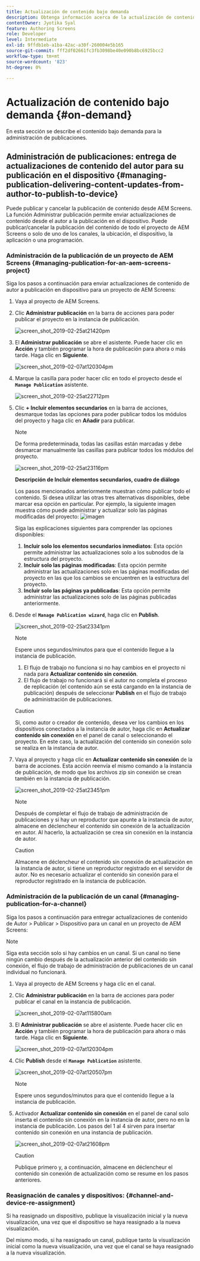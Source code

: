 ```yaml
---
title: Actualización de contenido bajo demanda
description: Obtenga información acerca de la actualización de contenido bajo demanda para administrar publicaciones.
contentOwner: Jyotika Syal
feature: Authoring Screens
role: Developer
level: Intermediate
exl-id: 9ffdb1eb-a1ba-42ac-a30f-260004e5b165
source-git-commit: fff2df02661fc3fb3098be40e090b8bc6925bcc2
workflow-type: tm+mt
source-wordcount: '823'
ht-degree: 0%

---
```


# Actualización de contenido bajo demanda {#on-demand}

En esta sección se describe el contenido bajo demanda para la administración de publicaciones.

## Administración de publicaciones: entrega de actualizaciones de contenido del autor para su publicación en el dispositivo {#managing-publication-delivering-content-updates-from-author-to-publish-to-device}

Puede publicar y cancelar la publicación de contenido desde AEM Screens. La función Administrar publicación permite enviar actualizaciones de contenido desde el autor a la publicación en el dispositivo. Puede publicar/cancelar la publicación del contenido de todo el proyecto de AEM Screens o solo de uno de los canales, la ubicación, el dispositivo, la aplicación o una programación.

### Administración de la publicación de un proyecto de AEM Screens {#managing-publication-for-an-aem-screens-project}

Siga los pasos a continuación para enviar actualizaciones de contenido de autor a publicación en dispositivo para un proyecto de AEM Screens:

1. Vaya al proyecto de AEM Screens.
1. Clic **Administrar publicación** en la barra de acciones para poder publicar el proyecto en la instancia de publicación.

   ![screen_shot_2019-02-25at21420pm](assets/screen_shot_2019-02-25at21420pm.png)

1. El **Administrar publicación** se abre el asistente. Puede hacer clic en **Acción** y también programar la hora de publicación para ahora o más tarde. Haga clic en **Siguiente**.

   ![screen_shot_2019-02-07at120304pm](assets/screen_shot_2019-02-07at120304pm.png)

1. Marque la casilla para poder hacer clic en todo el proyecto desde el **`Manage Publication`** asistente.

   ![screen_shot_2019-02-25at22712pm](assets/screen_shot_2019-02-25at22712pm.png)

1. Clic **+ Incluir elementos secundarios** en la barra de acciones, desmarque todas las opciones para poder publicar todos los módulos del proyecto y haga clic en **Añadir** para publicar.

   >[!NOTE]
   >
   >De forma predeterminada, todas las casillas están marcadas y debe desmarcar manualmente las casillas para publicar todos los módulos del proyecto.

   ![screen_shot_2019-02-25at23116pm](assets/screen_shot_2019-02-25at23116pm.png)

   **Descripción de Incluir elementos secundarios, cuadro de diálogo**

   Los pasos mencionados anteriormente muestran cómo publicar todo el contenido. Si desea utilizar las otras tres alternativas disponibles, debe marcar esa opción en particular.
Por ejemplo, la siguiente imagen muestra cómo puede administrar y actualizar solo las páginas modificadas del proyecto:
   ![imagen](assets/author-publish-manage.png)

   Siga las explicaciones siguientes para comprender las opciones disponibles:

   1. **Incluir solo los elementos secundarios inmediatos**: Esta opción permite administrar las actualizaciones solo a los subnodos de la estructura del proyecto.
   1. **Incluir solo las páginas modificadas**: Esta opción permite administrar las actualizaciones solo en las páginas modificadas del proyecto en las que los cambios se encuentren en la estructura del proyecto.
   1. **Incluir solo las páginas ya publicadas**: Esta opción permite administrar las actualizaciones solo de las páginas publicadas anteriormente.


1. Desde el **`Manage Publication wizard`**, haga clic en **Publish**.

   ![screen_shot_2019-02-25at23341pm](assets/screen_shot_2019-02-25at23341pm.png)

   >[!NOTE]
   >
   >Espere unos segundos/minutos para que el contenido llegue a la instancia de publicación.
   >
   >
   >    1. El flujo de trabajo no funciona si no hay cambios en el proyecto ni nada para **Actualizar contenido sin conexión**.
   >    1. El flujo de trabajo no funcionará si el autor no completa el proceso de replicación (el contenido aún se está cargando en la instancia de publicación) después de seleccionar **Publish** en el flujo de trabajo de administración de publicaciones.

   >[!CAUTION]
   >Si, como autor o creador de contenido, desea ver los cambios en los dispositivos conectados a la instancia de autor, haga clic en **Actualizar contenido sin conexión** en el panel de canal o seleccionando el proyecto. En este caso, la actualización del contenido sin conexión solo se realiza en la instancia de autor.

1. Vaya al proyecto y haga clic en **Actualizar contenido sin conexión** de la barra de acciones. Esta acción reenvía el mismo comando a la instancia de publicación, de modo que los archivos zip sin conexión se crean también en la instancia de publicación.

   ![screen_shot_2019-02-25at23451pm](assets/screen_shot_2019-02-25at23451pm.png)


   >[!NOTE]
   >
   >Después de completar el flujo de trabajo de administración de publicaciones y si hay un reproductor que apunte a la instancia de autor, almacene en déclencheur el contenido sin conexión de la actualización en autor. Al hacerlo, la actualización se crea sin conexión en la instancia de autor.

   >[!CAUTION]
   >
   >Almacene en déclencheur el contenido sin conexión de actualización en la instancia de autor, si tiene un reproductor registrado en el servidor de autor. No es necesario actualizar el contenido sin conexión para el reproductor registrado en la instancia de publicación.

### Administración de la publicación de un canal {#managing-publication-for-a-channel}

Siga los pasos a continuación para entregar actualizaciones de contenido de Autor > Publicar > Dispositivo para un canal en un proyecto de AEM Screens:

>[!NOTE]
>
>Siga esta sección solo si hay cambios en un canal. Si un canal no tiene ningún cambio después de la actualización anterior del contenido sin conexión, el flujo de trabajo de administración de publicaciones de un canal individual no funcionará.

1. Vaya al proyecto de AEM Screens y haga clic en el canal.
1. Clic **Administrar publicación** en la barra de acciones para poder publicar el canal en la instancia de publicación.

   ![screen_shot_2019-02-07at115800am](assets/screen_shot_2019-02-07at115800am.png)

1. El **Administrar publicación** se abre el asistente. Puede hacer clic en **Acción** y también programar la hora de publicación para ahora o más tarde. Haga clic en **Siguiente**.

   ![screen_shot_2019-02-07at120304pm](assets/screen_shot_2019-02-07at120304pm.png)

1. Clic **Publish** desde el **`Manage Publication`** asistente.

   ![screen_shot_2019-02-07at120507pm](assets/screen_shot_2019-02-07at120507pm.png)

   >[!NOTE]
   >
   >Espere unos segundos/minutos para que el contenido llegue a la instancia de publicación.

1. Activador **Actualizar contenido sin conexión** en el panel de canal solo inserta el contenido sin conexión en la instancia de autor, pero no en la instancia de publicación. Los pasos del 1 al 4 sirven para insertar contenido sin conexión en una instancia de publicación.

   ![screen_shot_2019-02-07at21608pm](assets/screen_shot_2019-02-07at21608pm.png)

   >[!CAUTION]
   >
   >Publique primero y, a continuación, almacene en déclencheur el contenido sin conexión de actualización como se resume en los pasos anteriores.

### Reasignación de canales y dispositivos: {#channel-and-device-re-assignment}

Si ha reasignado un dispositivo, publique la visualización inicial y la nueva visualización, una vez que el dispositivo se haya reasignado a la nueva visualización.

Del mismo modo, si ha reasignado un canal, publique tanto la visualización inicial como la nueva visualización, una vez que el canal se haya reasignado a la nueva visualización.
